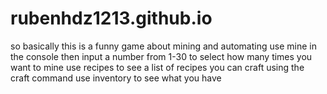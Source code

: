 # rubenhdz1213.github.io
so basically this is a funny game about mining and automating
use mine in the console then input a number from 1-30 to select how many times you want to mine
use recipes to see a list of recipes you can craft using the craft command
use inventory to see what you have
